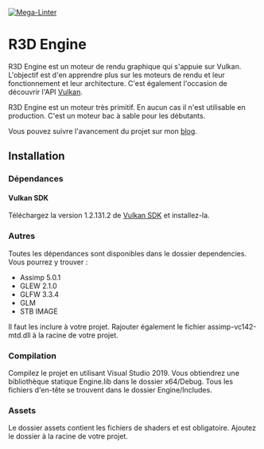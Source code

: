 [![Mega-Linter](https://github.com/MrScriptX/R3D_Engine/workflows/Mega-Linter/badge.svg?branch=master)](https://github.com/MrScriptX/R3D_Engine/actions?query=workflow%3AMega-Linter+branch%3Amaster)

# R3D Engine

R3D Engine est un moteur de rendu graphique qui s'appuie sur Vulkan. L'objectif est d'en apprendre plus sur les moteurs de rendu et leur fonctionnement et leur architecture. C'est également l'occasion de découvrir l'API [Vulkan](https://www.vulkan.org/).

R3D Engine est un moteur très primitif. En aucun cas il n'est utilisable en production. C'est un moteur bac à sable pour les débutants.

Vous pouvez suivre l'avancement du projet sur mon [blog](https://mrscriptx.github.io/).

## Installation

### Dépendances

#### Vulkan SDK
Téléchargez la version 1.2.131.2 de [Vulkan SDK](https://vulkan.lunarg.com/sdk/home) et installez-la.

### Autres
Toutes les dépendances sont disponibles dans le dossier dependencies. Vous pourrez y trouver :
- Assimp 5.0.1
- GLEW 2.1.0
- GLFW 3.3.4
- GLM
- STB IMAGE

Il faut les inclure à votre projet. Rajouter également le fichier assimp-vc142-mtd.dll à la racine de votre projet.

### Compilation
Compilez le projet en utilisant Visual Studio 2019. Vous obtiendrez une bibliothèque statique Engine.lib dans le dossier x64/Debug. Tous les fichiers d'en-tête se trouvent dans le dossier Engine/Includes.

### Assets
Le dossier assets contient les fichiers de shaders et est obligatoire. Ajoutez le dossier à la racine de votre projet.